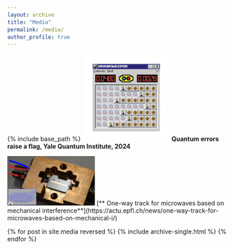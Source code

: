 ```yaml
---
layout: archive
title: "Media"
permalink: /media/
author_profile: true
---
```


{% include base_path %}
<img src="/images/erasure.png" alt="drawing" width="200"/>
**Quantum errors raise a flag, Yale Quantum Institute, 2024**


<img src="/images/nonrecip.jpg" alt="drawing" width="200"/>
[**  One-way track for microwaves based on mechanical interference**](https://actu.epfl.ch/news/one-way-track-for-microwaves-based-on-mechanical-i/)

<!-- | ![Flowers](/images/my_pic.jpeg) | I am text to the right | -->

{% for post in site.media reversed %}
  {% include archive-single.html %}
{% endfor %}

